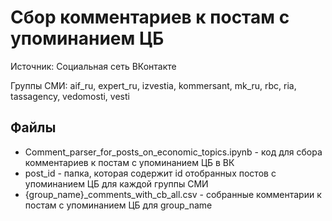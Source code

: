 # Сбор комментариев к постам с упоминанием ЦБ
Источник: Социальная сеть ВКонтакте

Группы СМИ: aif_ru, expert_ru, izvestia, kommersant, mk_ru, rbc, ria, tassagency, vedomosti, vesti

## Файлы
- Сomment_parser_for_posts_on_economic_topics.ipynb - код для сбора комментариев к постам с упоминанием ЦБ в ВК
- post_id - папка, которая содержит id отобранных постов с упоминанием ЦБ для каждой группы СМИ
- {group_name}_comments_with_cb_all.csv - собранные комментарии к постам с упоминанием ЦБ для group_name
